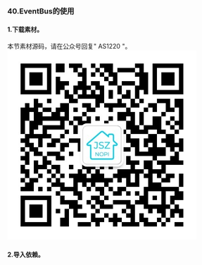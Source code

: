 ### 40.EventBus的使用
#### 1.下载素材。
本节素材源码，请在公众号回复" AS1220 "。
![title](https://raw.githubusercontent.com/JSZNopi/JSZImage/master/gitnote/2019/10/30/WXCODE-1572446034519.jpeg)

#### 2.导入依赖。
```java

```
